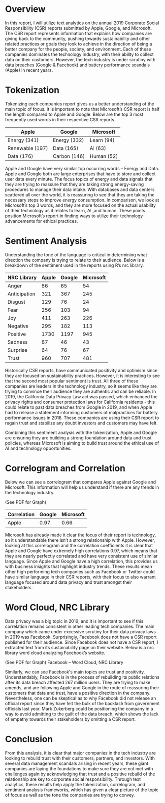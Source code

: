 # Overview
In this report, I will utilize text analytics on the annual 2019 Corporate Social Responsibility (CSR) reports submitted by Apple, Google, and Microsoft. The CSR report represents information that explains how companies are giving back to the community, pushing towards sustainability and other related practices or goals they look to achieve in the direction of being a better company for the people, society, and environment. Each of these companies dominates the technology industry, with their ability to collect data on their customers. However, the tech industry is under scrutiny with data breaches (Google & Facebook) and battery performance scandals (Apple) in recent years.

# Tokenization
Tokenizing each companies report gives us a better understanding of the main topic of focus.   It is important to note that Microsoft’s CSR report is half the length compared to Apple and Google. Below are the top 3 most frequently used words in their respective CSR reports.

Apple |	Google	| Microsoft
--- | -------- | -------
Energy (341)|	Energy (332)|	Learn (94)
Renewable (197)	| Data (165)	| AI (63)
Data (176) |	Carbon (146)	| Human (52)

Apple and Google have very similar top occurring words – Energy and Data. Apple and Google both are large enterprises that have to store and collect user data every minute. The focus topics of energy and data signals that they are trying to reassure that they are taking strong energy-saving procedures to manage their data intake. With databases and data centers scattered all over the world, it is reassuring to see that they are taking the necessary steps to improve energy consumption. In comparison, we look at Microsoft’s top 3 words, and they are more focused on the actual usability of their technology as it relates to learn, AI ,and human. These points position Microsoft’s report in finding ways to utilize their technology advancements for ethical practices.

# Sentiment Analysis
Understanding the tone of the language is critical in determining what direction the company is trying to relate to their audience. Below is a breakdown of the sentiment used in the reports using R’s nrc library.

NRC Library|	Apple|	Google	|Microsoft
----| ----|----|----
Anger |	86|	65|	54
Anticipation|	321	|367	|245
Disgust|	129|	76	|24
Fear	|256	|103	|94
Joy	|411|	263	|226
Negative	|295	|182	|113
Positive|	1730|	1197	|945
Sadness	|87|	46|	43
Surprise|	64|	76	|67
Trust	|960|	707	|481

Historically CSR reports, have communicated positivity and optimism since they are focused on sustainability practices. However, it is interesting to see that the second most popular sentiment is trust. All three of these companies are leaders in the technology industry, so it seems like they are trying to convince their audience they are authentic and can be reliable. In 2019, the California Data Privacy Law act was passed, which enhanced the privacy rights and consumer protection laws for California residents - this could relate to past data breaches from Google in 2019, and when Apple had to release a statement informing customers of malpractices for battery performance issues in 2018. These companies are using their CSR report to regain trust and stabilize any doubt investors and customers may have felt.

Combining this sentiment analysis with the tokenization, Apple and Google are ensuring they are building a strong foundation around data and trust policies, whereas Microsoft is aiming to build trust around the ethical use of AI and technology opportunities. 

# Correlogram and Correlation
Below we can see a correlogram that compares Apple against Google and Microsoft. This information will help us understand if there are any trends in the technology industry.

(See PDF for Graph) 

Correlation	|Google|	Microsoft
---|---|----
Apple|	0.97	|0.66

Microsoft has already made it clear the focus of their report is technology, so it understandable there isn’t a strong relationship with Apple. However, looking at this correlogram and the correlation coefficients it is clear that Apple and Google have extremely high correlations 0.97, which means that they are nearly perfectly correlated and have very consistent use of similar language. Since Apple and Google have a high correlation, this provides us with business insights that highlight industry trends. These results mean other high performing tech companies such as Facebook or Twitter could have similar language in their CSR reports, with their focus to also warrant language focused around data privacy and trust amongst their stakeholders.

# Word Cloud, NRC Library
Data privacy was a big topic in 2019, and it is important to see if this correlation remains consistent in other leading tech companies. The main company which came under excessive scrutiny for their data privacy laws in 2019 was Facebook. Surprisingly, Facebook does not have a CSR report published for their audience. Since Facebook does not have a CSR report, I extracted text from its sustainability page on their website. Below is a nrc library word cloud analyzing Facebook’s website.

(See PDF for Graph) 
Facebook – Word Cloud, NRC Library

Similarly, we can see Facebook's main topics are trust and positivity. Understandably, Facebook is in the process of rebuilding its public relations after its data breach affected 267 million users. They are trying to make amends, and are following Apple and Google in the route of reassuring their customers that data and trust, have a positive direction in the company. Nevertheless, one can be skeptical as to why Facebook did not release an official report since they have felt the bulk of the backlash from government officials last year. Mark Zukerberg could be positioning the company in a way to avoid admitting to the guilt of the data breach, which shows the lack of empathy towards their stakeholders by omitting a CSR report.

# Conclusion
From this analysis, it is clear that major companies in the tech industry are looking to rebuild trust with their customers, partners, and investors. With several data management scandals arising in recent years, these giant companies are laying the foundations to make sure they are not met with challenges again by acknowledging that trust and a positive rebuild of the relationship are key to corporate social responsibility. Through text analytics, these results help apply the tokenization, correlogram, and sentiment analysis frameworks, which has given a clear picture of the topic of focus as well as the tone the companies are trying to convey.
